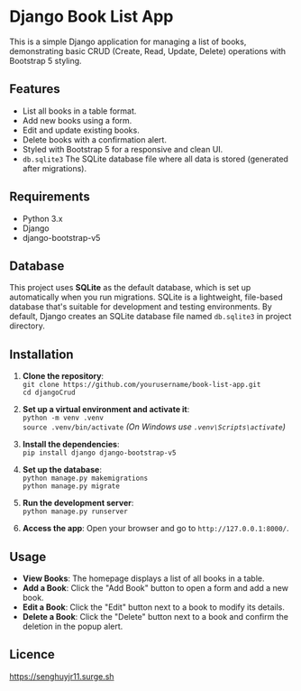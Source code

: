 # Django Book List App

This is a simple Django application for managing a list of books, demonstrating basic CRUD (Create, Read, Update, Delete) operations with Bootstrap 5 styling.

## Features
- List all books in a table format.
- Add new books using a form.
- Edit and update existing books.
- Delete books with a confirmation alert.
- Styled with Bootstrap 5 for a responsive and clean UI.
- `db.sqlite3` The SQLite database file where all data is stored (generated after migrations).

## Requirements
- Python 3.x
- Django
- django-bootstrap-v5

## Database
This project uses **SQLite** as the default database, which is set up automatically when you run migrations. SQLite is a lightweight, file-based database that's suitable for development and testing environments. By default, Django creates an SQLite database file named `db.sqlite3` in project directory.

## Installation
1. **Clone the repository**:  
   `git clone https://github.com/yourusername/book-list-app.git`  
   `cd djangoCrud`

2. **Set up a virtual environment and activate it**:  
   `python -m venv .venv`  
   `source .venv/bin/activate`  *(On Windows use `.venv\Scripts\activate`)*

3. **Install the dependencies**:  
   `pip install django django-bootstrap-v5`

4. **Set up the database**:  
   `python manage.py makemigrations`  
   `python manage.py migrate`

5. **Run the development server**:  
   `python manage.py runserver`

6. **Access the app**: Open your browser and go to `http://127.0.0.1:8000/`.

## Usage
- **View Books**: The homepage displays a list of all books in a table.
- **Add a Book**: Click the "Add Book" button to open a form and add a new book.
- **Edit a Book**: Click the "Edit" button next to a book to modify its details.
- **Delete a Book**: Click the "Delete" button next to a book and confirm the deletion in the popup alert.

## Licence
https://senghuyjr11.surge.sh
